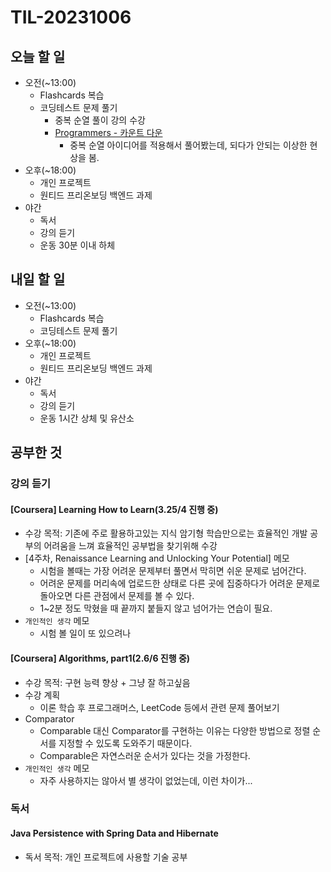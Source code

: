 # TIL-20231006

## 오늘 할 일

- 오전(~13:00)
  - Flashcards 복습
  - 코딩테스트 문제 풀기
    - 중복 순열 풀이 강의 수강
    - [Programmers - 카운트 다운](https://school.programmers.co.kr/learn/courses/30/lessons/131129)
      - 중복 순열 아이디어를 적용해서 풀어봤는데, 되다가 안되는 이상한 현상을 봄.
- 오후(~18:00)
  - 개인 프로젝트
  - 원티드 프리온보딩 백엔드 과제
- 야간
  - 독서
  - 강의 듣기
  - 운동 30분 이내 하체

## 내일 할 일

- 오전(~13:00)
  - Flashcards 복습
  - 코딩테스트 문제 풀기
- 오후(~18:00)
  - 개인 프로젝트
  - 원티드 프리온보딩 백엔드 과제
- 야간
  - 독서
  - 강의 듣기
  - 운동 1시간 상체 및 유산소

## 공부한 것

### 강의 듣기

#### [Coursera] Learning How to Learn(3.25/4 진행 중)

- 수강 목적: 기존에 주로 활용하고있는 지식 암기형 학습만으로는 효율적인 개발 공부의 어려움을 느껴 효율적인 공부법을 찾기위해 수강
- [4주차, Renaissance Learning and Unlocking Your Potential] 메모
  - 시험을 볼때는 가장 어려운 문제부터 풀면서 막히면 쉬운 문제로 넘어간다.
  - 어려운 문제를 머리속에 업로드한 상태로 다른 곳에 집중하다가 어려운 문제로 돌아오면 다른 관점에서 문제를 볼 수 있다.
  - 1~2분 정도 막혔을 때 끝까지 붙들지 않고 넘어가는 연습이 필요.
- `개인적인 생각` 메모
  - 시험 볼 일이 또 있으려나

#### [Coursera] Algorithms, part1(2.6/6 진행 중)

- 수강 목적: 구현 능력 향상 + 그냥 잘 하고싶음
- 수강 계획
  - 이론 학습 후 프로그래머스, LeetCode 등에서 관련 문제 풀어보기
- Comparator
  - Comparable 대신 Comparator를 구현하는 이유는 다양한 방법으로 정렬 순서를 지정할 수 있도록 도와주기 때문이다.
  - Comparable은 자연스러운 순서가 있다는 것을 가정한다.
- `개인적인 생각` 메모
  - 자주 사용하지는 않아서 별 생각이 없었는데, 이런 차이가...

### 독서

#### Java Persistence with Spring Data and Hibernate

- 독서 목적: 개인 프로젝트에 사용할 기술 공부
